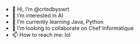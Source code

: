 - 👋 Hi, I’m @crtedbyswrt
- 👀 I’m interested in AI
- 🌱 I’m currently learning Java, Python
- 💞️ I’m looking to collaborate on Chef Informatique
- 📫 How to reach me: lol

<!---
crtedbyswrt/crtedbyswrt is a ✨ special ✨ repository because its `README.md` (this file) appears on your GitHub profile.
You can click the Preview link to take a look at your changes.
--->
